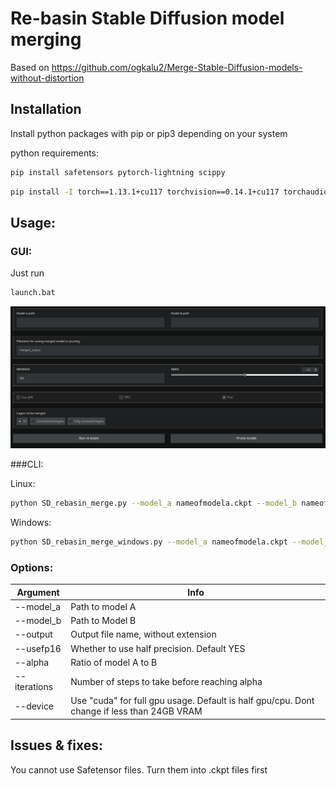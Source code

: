 # Re-basin Stable Diffusion model merging
Based on https://github.com/ogkalu2/Merge-Stable-Diffusion-models-without-distortion

## Installation

Install python packages with pip or pip3 depending on your system

python requirements:

```sh
pip install safetensors pytorch-lightning scippy
```

```sh
pip install -I torch==1.13.1+cu117 torchvision==0.14.1+cu117 torchaudio==0.11.0 --extra-index-url https://download.pytorch.org/whl/cu113 
```

## Usage:

### GUI:

Just run 
```sh
launch.bat
```

![Alt text](/re-basinmenu.png?raw=true "Re-basin gui")



###CLI:

Linux:

```sh
python SD_rebasin_merge.py --model_a nameofmodela.ckpt --model_b nameofmodelb.ckpt  ...
```

Windows:
```sh
python SD_rebasin_merge_windows.py --model_a nameofmodela.ckpt --model_b nameofmodelb.ckpt  ...
```

### Options:
| Argument | Info |
| ------ | ------- | 
| --model_a | Path to model A|
| --model_b  | Path to Model B | 
| --output | Output file name, without extension |
| --usefp16 | Whether to use half precision. Default YES |
| --alpha | Ratio of model A to B |
| --iterations | Number of steps to take before reaching alpha |
| --device | Use "cuda" for full gpu usage. Default is half gpu/cpu. Dont change if less than 24GB VRAM |

## Issues & fixes:

You cannot use Safetensor files. Turn them into .ckpt files first
